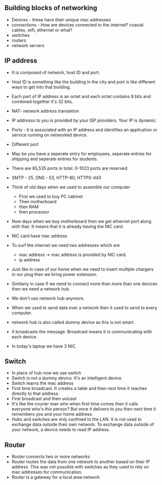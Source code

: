 ## Building blocks of networking 
  - Devices - these have their unique mac addresses
  - connections - How are devices connected to the internet? coaxial cables, wifi, ethernet or what?
  - switches
  - routers
  - network servers


## IP address
- It is composed of network, host ID and port. 
- Host ID is something like the building in the city and port is like different ways to get into that building.
- Each part of IP address is an octet and each octet contains 8 bits and combined together it's 32 bits. 
- NAT- network address translation 
- IP addresss to you is provided by your ISP providers. Your IP is dynamic. 
- Ports - it is associated with an IP address and identifies an application or service running on networked device. 
- Different port 
- May be you have a seperate entry for employees, seperate entries for shipping and seperate entries for students. 
- There are 65,535 ports in total. 0-1023 ports are reserved. 
- SMTP - 25, DNS - 53, HTTP-80, HTTPS-443

- Think of old days when we used to assemble our computer
  - First we used to buy PC cabinet
  - Then motherboard
  - then RAM
  - then processor

- Now days when we buy motherboard then we get ethernet port along with that. It means that it is already having the NIC card. 
- NIC card have mac address 
- To surf the internet we need two addresses which are
  - mac address -> mac address is provided by NIC card. 
  - ip address

- Just like in case of our home when we need to insert multiple chargers in our plug then we bring power extension.
- Similarly in case if we need to connect more than more than one devices then we need a network hub. 
- We don't use network hub anymore. 
- When we used to send data over a network then it used to send to every computer.
- network hub is also called dummy device as this is not smart. 
- It broadcasts the message. Broadcast means it is communicating with each device. 
- In today's laptop we have 3 NIC.


## Switch

- In place of hub now we use switch
- Switch is not a dummy device. It's an intelligent device.
- Switch learns the mac address
- First time broadcast. It creates a table and then next time it reaches directly to that address. 
- First broadcast and then unicast
- It's like the courier man who when first time comes then it calls everyone who's this person? But once it delivers to you then next time it remembers you and your home address.
- Hubs and switches are only confined to the LAN. It is not used to exchange data outside their own network. To exchange data outside of your network, a device needs to read IP address.

## Router
- Router connects two or more networks
- Router routes the data from one network to another based on their IP address. This was not possible with switches as they used to rely on mac addresses for communication. 
- Router is a gateway for a local area network
